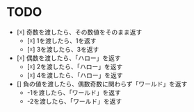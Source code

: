 # TODO

- [☓] 奇数を渡したら、その数値をそのまま返す
  - [☓] 1を渡したら、1を返す
  - [☓] 3を渡したら、3を返す
- [☓] 偶数を渡したら、「ハロー」を返す
  - [☓] 2を渡したら、「ハロー」を返す
  - [☓] 4を渡したら、「ハロー」を返す
- [] 負の値を渡したら、偶数奇数に関わらず「ワールド」を返す
  - -1を渡したら、「ワールド」を返す
  - -2を渡したら、「ワールド」を返す
